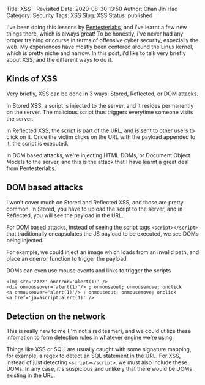 Title: XSS - Revisited
Date: 2020-08-30 13:50
Author: Chan Jin Hao
Category: Security
Tags: XSS
Slug: XSS
Status: published


I've been doing this lessons by  [Pentesterlabs](www.pentesterlab.com), and i've learnt a few new things there, which is always great! To be honestly, i've never had any proper training or course in terms of offensive cyber security, especially the web. My experiences have mostly been centered around the Linux kernel, which is pretty niche and narrow. In this post, i'd like to talk very briefly about XSS, and the different ways to do it.

## Kinds of XSS

Very briefly, XSS can be done in 3 ways: Stored, Reflected, or DOM attacks.

In Stored XSS, a script is injected to the server, and it resides permanently on the server. The malicious script thus triggers everytime someone visits the server.

In Reflected XSS, the script is part of the URL, and is sent to other users to click on it. Once the victim clicks on the URL with the payload appended to it, the script is executed.

In DOM based attacks, we're injecting HTML DOMs, or Document Object Models to the server, and this is the attack that I have learnt a great deal from Pentesterlabs.

## DOM based attacks

I won't cover much on Stored and Reflected XSS, and those are pretty common. In Stored, you have to upload the script to the server, and in Reflected, you will see the payload in the URL.

For DOM based attacks, instead of seeing the script tags `<script></script>` that traditionally encapsulates the JS payload to be executed, we see DOMs being injected.

For example, we could inject an image which loads from an invalid path, and place an onerror function to trigger the payload.

DOMs can even use mouse events and links to trigger the scripts

```
<img src='zzzz' onerror='alert(1)' />
<div onmouseover='alert(1)'/> ; onmouseout; onmousemove; onclick
<a onmouseover='alert(1)'/> ; onmouseout; onmousemove; onclick
<a href='javascript:alert(1)' />
```

## Detection on the network

This is really new to me (I'm not a red teamer), and we could utilize these infomation to form detection rules in whatever engine we're using.

Things like XSS or SQLi are usually caught with some signature mapping, for example, a regex to detect an SQL statement in the URL. For XSS, instead of just detecting `<script></script>`, we must also include these DOMs. In any case, it's suspicious and unlikely that there would be DOMs existing in the URL.
